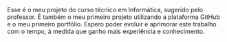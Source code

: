 Esse é o meu projeto do curso técnico em Informática, sugerido pelo professor. É também o meu primeiro projeto utilizando a plataforma GitHub e o meu primeiro portfólio. Espero poder evoluir e aprimorar este trabalho com o tempo, à medida que ganho mais experiência e conhecimento.
